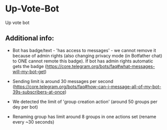 # Up-Vote-Bot
Up vote bot


## Additional info:
- Bot has badge/text - 'has access to messages' - we cannot remove it because of admin rights (also changing privacy mode (in Botfather chat) to ONE cannot remote this badge). If bot has admin rights automatic gets the badge (https://core.telegram.org/bots/faq#what-messages-will-my-bot-get)

- Sending limit is around 30 messages per second (https://core.telegram.org/bots/faq#how-can-i-message-all-of-my-bot-39s-subscribers-at-once)
- We detected the limit of 'group creation action' (around 50 groups per dey per bot)
- Renaming group has limit around 8 groups in one actions set (rename every ~30 seconds)
